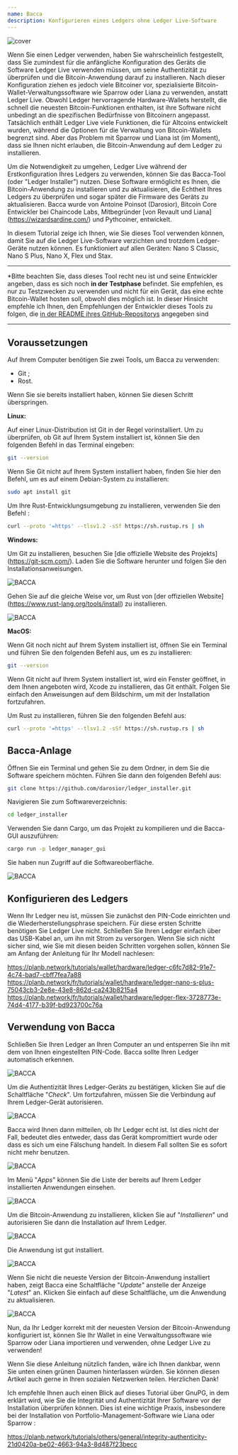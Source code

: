 ```yaml
---
name: Bacca
description: Konfigurieren eines Ledgers ohne Ledger Live-Software
---
```

![cover](assets/cover.webp)

Wenn Sie einen Ledger verwenden, haben Sie wahrscheinlich festgestellt, dass Sie zumindest für die anfängliche Konfiguration des Geräts die Software Ledger Live verwenden müssen, um seine Authentizität zu überprüfen und die Bitcoin-Anwendung darauf zu installieren. Nach dieser Konfiguration ziehen es jedoch viele Bitcoiner vor, spezialisierte Bitcoin-Wallet-Verwaltungssoftware wie Sparrow oder Liana zu verwenden, anstatt Ledger Live. Obwohl Ledger hervorragende Hardware-Wallets herstellt, die schnell die neuesten Bitcoin-Funktionen enthalten, ist ihre Software nicht unbedingt an die spezifischen Bedürfnisse von Bitcoinern angepasst. Tatsächlich enthält Ledger Live viele Funktionen, die für Altcoins entwickelt wurden, während die Optionen für die Verwaltung von Bitcoin-Wallets begrenzt sind. Aber das Problem mit Sparrow und Liana ist (im Moment), dass sie Ihnen nicht erlauben, die Bitcoin-Anwendung auf dem Ledger zu installieren.

Um die Notwendigkeit zu umgehen, Ledger Live während der Erstkonfiguration Ihres Ledgers zu verwenden, können Sie das Bacca-Tool (oder "Ledger Installer") nutzen. Diese Software ermöglicht es Ihnen, die Bitcoin-Anwendung zu installieren und zu aktualisieren, die Echtheit Ihres Ledgers zu überprüfen und sogar später die Firmware des Geräts zu aktualisieren. Bacca wurde von Antoine Poinsot (Darosior), Bitcoin Core Entwickler bei Chaincode Labs, Mitbegründer [von Revault und Liana] (https://wizardsardine.com/) und Pythcoiner, entwickelt.

In diesem Tutorial zeige ich Ihnen, wie Sie dieses Tool verwenden können, damit Sie auf die Ledger Live-Software verzichten und trotzdem Ledger-Geräte nutzen können. Es funktioniert auf allen Geräten: Nano S Classic, Nano S Plus, Nano X, Flex und Stax.

---
*Bitte beachten Sie, dass dieses Tool recht neu ist und seine Entwickler angeben, dass es sich noch **in der Testphase** befindet. Sie empfehlen, es nur zu Testzwecken zu verwenden und nicht für ein Gerät, das eine echte Bitcoin-Wallet hosten soll, obwohl dies möglich ist. In dieser Hinsicht empfehle ich Ihnen, den Empfehlungen der Entwickler dieses Tools zu folgen, die [in der README ihres GitHub-Repositorys](https://github.com/darosior/ledger_installer) angegeben sind

---
## Voraussetzungen

Auf Ihrem Computer benötigen Sie zwei Tools, um Bacca zu verwenden:


- Git ;
- Rost.

Wenn Sie sie bereits installiert haben, können Sie diesen Schritt überspringen.

**Linux:**

Auf einer Linux-Distribution ist Git in der Regel vorinstalliert. Um zu überprüfen, ob Git auf Ihrem System installiert ist, können Sie den folgenden Befehl in das Terminal eingeben:

```bash
git --version
```

Wenn Sie Git nicht auf Ihrem System installiert haben, finden Sie hier den Befehl, um es auf einem Debian-System zu installieren:

```bash
sudo apt install git
```

Um Ihre Rust-Entwicklungsumgebung zu installieren, verwenden Sie den Befehl :

```bash
curl --proto '=https' --tlsv1.2 -sSf https://sh.rustup.rs | sh
```

**Windows:**

Um Git zu installieren, besuchen Sie [die offizielle Website des Projekts] (https://git-scm.com/). Laden Sie die Software herunter und folgen Sie den Installationsanweisungen.

![BACCA](assets/fr/01.webp)

Gehen Sie auf die gleiche Weise vor, um Rust von [der offiziellen Website] (https://www.rust-lang.org/tools/install) zu installieren.

![BACCA](assets/fr/02.webp)

**MacOS:**

Wenn Git noch nicht auf Ihrem System installiert ist, öffnen Sie ein Terminal und führen Sie den folgenden Befehl aus, um es zu installieren:

```bash
git --version
```

Wenn Git nicht auf Ihrem System installiert ist, wird ein Fenster geöffnet, in dem Ihnen angeboten wird, Xcode zu installieren, das Git enthält. Folgen Sie einfach den Anweisungen auf dem Bildschirm, um mit der Installation fortzufahren.

Um Rust zu installieren, führen Sie den folgenden Befehl aus:

```bash
curl --proto '=https' --tlsv1.2 -sSf https://sh.rustup.rs | sh
```

## Bacca-Anlage

Öffnen Sie ein Terminal und gehen Sie zu dem Ordner, in dem Sie die Software speichern möchten. Führen Sie dann den folgenden Befehl aus:

```bash
git clone https://github.com/darosior/ledger_installer.git
```

Navigieren Sie zum Softwareverzeichnis:

```bash
cd ledger_installer
```

Verwenden Sie dann Cargo, um das Projekt zu kompilieren und die Bacca-GUI auszuführen:

```bash
cargo run -p ledger_manager_gui
```

Sie haben nun Zugriff auf die Softwareoberfläche.

![BACCA](assets/fr/03.webp)

## Konfigurieren des Ledgers

Wenn Ihr Ledger neu ist, müssen Sie zunächst den PIN-Code einrichten und die Wiederherstellungsphrase speichern. Für diese ersten Schritte benötigen Sie Ledger Live nicht. Schließen Sie Ihren Ledger einfach über das USB-Kabel an, um ihn mit Strom zu versorgen. Wenn Sie sich nicht sicher sind, wie Sie mit diesen beiden Schritten vorgehen sollen, können Sie am Anfang der Anleitung für Ihr Modell nachlesen:

https://planb.network/tutorials/wallet/hardware/ledger-c6fc7d82-91e7-4c74-bad7-cbff7fea7a88
https://planb.network/fr/tutorials/wallet/hardware/ledger-nano-s-plus-75043cb3-2e8e-43e8-862d-ca243b8215a4
https://planb.network/fr/tutorials/wallet/hardware/ledger-flex-3728773e-74d4-4177-b39f-bd923700c76a
## Verwendung von Bacca

Schließen Sie Ihren Ledger an Ihren Computer an und entsperren Sie ihn mit dem von Ihnen eingestellten PIN-Code. Bacca sollte Ihren Ledger automatisch erkennen.

![BACCA](assets/fr/04.webp)

Um die Authentizität Ihres Ledger-Geräts zu bestätigen, klicken Sie auf die Schaltfläche "*Check*". Um fortzufahren, müssen Sie die Verbindung auf Ihrem Ledger-Gerät autorisieren.

![BACCA](assets/fr/05.webp)

Bacca wird Ihnen dann mitteilen, ob Ihr Ledger echt ist. Ist dies nicht der Fall, bedeutet dies entweder, dass das Gerät kompromittiert wurde oder dass es sich um eine Fälschung handelt. In diesem Fall sollten Sie es sofort nicht mehr benutzen.

![BACCA](assets/fr/06.webp)

Im Menü "*Apps*" können Sie die Liste der bereits auf Ihrem Ledger installierten Anwendungen einsehen.

![BACCA](assets/fr/07.webp)

Um die Bitcoin-Anwendung zu installieren, klicken Sie auf "*Installieren*" und autorisieren Sie dann die Installation auf Ihrem Ledger.

![BACCA](assets/fr/08.webp)

Die Anwendung ist gut installiert.

![BACCA](assets/fr/09.webp)

Wenn Sie nicht die neueste Version der Bitcoin-Anwendung installiert haben, zeigt Bacca eine Schaltfläche "*Update*" anstelle der Anzeige "*Latest*" an. Klicken Sie einfach auf diese Schaltfläche, um die Anwendung zu aktualisieren.

![BACCA](assets/fr/10.webp)

Nun, da Ihr Ledger korrekt mit der neuesten Version der Bitcoin-Anwendung konfiguriert ist, können Sie Ihr Wallet in eine Verwaltungssoftware wie Sparrow oder Liana importieren und verwenden, ohne Ledger Live zu verwenden!

Wenn Sie diese Anleitung nützlich fanden, wäre ich Ihnen dankbar, wenn Sie unten einen grünen Daumen hinterlassen würden. Sie können diesen Artikel auch gerne in Ihren sozialen Netzwerken teilen. Herzlichen Dank!

Ich empfehle Ihnen auch einen Blick auf dieses Tutorial über GnuPG, in dem erklärt wird, wie Sie die Integrität und Authentizität Ihrer Software vor der Installation überprüfen können. Dies ist eine wichtige Praxis, insbesondere bei der Installation von Portfolio-Management-Software wie Liana oder Sparrow :

https://planb.network/tutorials/others/general/integrity-authenticity-21d0420a-be02-4663-94a3-8d487f23becc